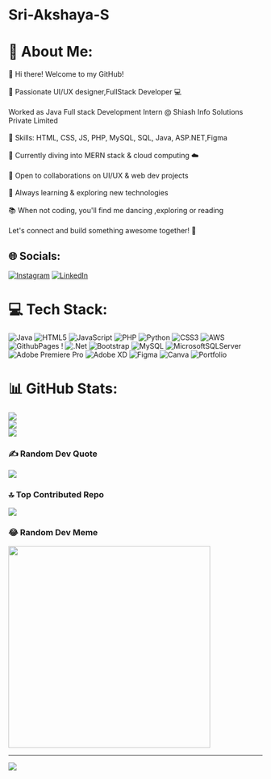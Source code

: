 # Sri-Akshaya-S
# 💫 About Me:
👋 Hi there! Welcome to my GitHub!<br><br>🎨 Passionate UI/UX designer,FullStack Developer 💻<br><br>Worked as Java Full stack Development Intern @ Shiash Info Solutions Private Limited <br><br>🌟 Skills: HTML, CSS, JS, PHP, MySQL, SQL, Java, ASP.NET,Figma<br><br>🚀 Currently diving into MERN stack & cloud computing ☁️<br><br>🤝 Open to collaborations on UI/UX & web dev projects<br><br>🌱 Always learning & exploring new technologies<br><br>📚 When not coding, you'll find me dancing ,exploring or reading<br><br>Let's connect and build something awesome together! 🚀


## 🌐 Socials:
[![Instagram](https://img.shields.io/badge/Instagram-%23E4405F.svg?logo=Instagram&logoColor=white)](https://instagram.com/shiny08sri) [![LinkedIn](https://img.shields.io/badge/LinkedIn-%230077B5.svg?logo=linkedin&logoColor=white)](https://www.linkedin.com/in/sri-akshaya-s-6a02b3279/) 

# 💻 Tech Stack:
![Java](https://img.shields.io/badge/java-%23ED8B00.svg?style=plastic&logo=openjdk&logoColor=white) ![HTML5](https://img.shields.io/badge/html5-%23E34F26.svg?style=plastic&logo=html5&logoColor=white) ![JavaScript](https://img.shields.io/badge/javascript-%23323330.svg?style=plastic&logo=javascript&logoColor=%23F7DF1E) ![PHP](https://img.shields.io/badge/php-%23777BB4.svg?style=plastic&logo=php&logoColor=white) ![Python](https://img.shields.io/badge/python-3670A0?style=plastic&logo=python&logoColor=ffdd54) ![CSS3](https://img.shields.io/badge/css3-%231572B6.svg?style=plastic&logo=css3&logoColor=white) ![AWS](https://img.shields.io/badge/AWS-%23FF9900.svg?style=plastic&logo=amazon-aws&logoColor=white) ![GithubPages](https://img.shields.io/badge/github%20pages-121013?style=plastic&logo=github&logoColor=white) ! ![.Net](https://img.shields.io/badge/.NET-5C2D91?style=plastic&logo=.net&logoColor=white) ![Bootstrap](https://img.shields.io/badge/bootstrap-%238511FA.svg?style=plastic&logo=bootstrap&logoColor=white)  ![MySQL](https://img.shields.io/badge/mysql-%2300000f.svg?style=plastic&logo=mysql&logoColor=white) ![MicrosoftSQLServer](https://img.shields.io/badge/Microsoft%20SQL%20Server-CC2927?style=plastic&logo=microsoft%20sql%20server&logoColor=white)![Adobe Premiere Pro](https://img.shields.io/badge/Adobe%20Premiere%20Pro-9999FF.svg?style=plastic&logo=Adobe%20Premiere%20Pro&logoColor=white) ![Adobe XD](https://img.shields.io/badge/Adobe%20XD-470137?style=plastic&logo=Adobe%20XD&logoColor=#FF61F6) ![Figma](https://img.shields.io/badge/figma-%23F24E1E.svg?style=plastic&logo=figma&logoColor=white) ![Canva](https://img.shields.io/badge/Canva-%2300C4CC.svg?style=plastic&logo=Canva&logoColor=white)  ![Portfolio](https://img.shields.io/badge/Portfolio-%23000000.svg?style=plastic&logo=firefox&logoColor=#FF7139)
# 📊 GitHub Stats:
![](https://github-readme-stats.vercel.app/api?username=sriakshaya08&theme=dark&hide_border=false&include_all_commits=false&count_private=false)<br/>
![](https://github-readme-streak-stats.herokuapp.com/?user=sriakshaya08&theme=dark&hide_border=false)<br/>
![](https://github-readme-stats.vercel.app/api/top-langs/?username=sriakshaya08&theme=dark&hide_border=false&include_all_commits=false&count_private=false&layout=compact)

### ✍️ Random Dev Quote
![](https://quotes-github-readme.vercel.app/api?type=horizontal&theme=merko)

### 🔝 Top Contributed Repo
![](https://github-contributor-stats.vercel.app/api?username=sriakshaya08&limit=5&theme=dark&combine_all_yearly_contributions=true)

### 😂 Random Dev Meme
<img src='https://randommeme-five.vercel.app/' style="height: 400px;"/>

---
[![](https://visitcount.itsvg.in/api?id=sriakshaya08&icon=7&color=1)](https://visitcount.itsvg.in)

<!-- Proudly created with GPRM ( https://gprm.itsvg.in ) -->
